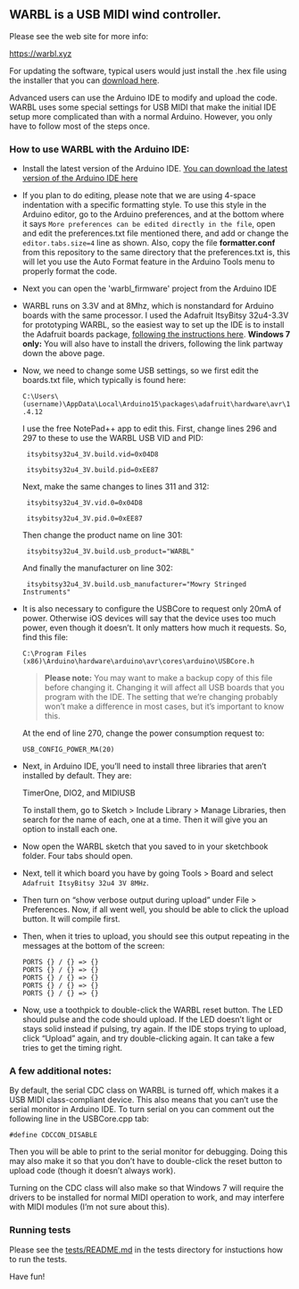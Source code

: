 
## WARBL is a USB MIDI wind controller.

Please see the web site for more info:

https://warbl.xyz

For updating the software, typical users would just install the .hex file using the installer that you can [download here](https://warbl.xyz/documentation.html).

Advanced users can use the Arduino IDE to modify and upload the code. WARBL uses some special settings for USB MIDI that make the initial IDE setup more complicated than with a normal Arduino. However, you only have to follow most of the steps once.

### How to use WARBL with the Arduino IDE:

* Install the latest version of the Arduino IDE. [You can download the latest version of the Arduino IDE here](https://www.arduino.cc/en/Main/Software)


* If you plan to do editing, please note that we are using 4-space indentation with a specific formatting style. To use this style in the Arduino editor, go to the Arduino preferences, and at the bottom where it says `More preferences can be edited directly in the file`, open and edit the preferences.txt file mentioned there, and add or change the `editor.tabs.size=4` line as shown. Also, copy the file **formatter.conf** from this repository to the same directory that the preferences.txt is, this will let you use the Auto Format feature in the Arduino Tools menu to properly format the code.


* Next you can open the 'warbl_firmware' project from the Arduino IDE


* WARBL runs on 3.3V and at 8Mhz, which is nonstandard for Arduino boards with the same processor. I used the Adafruit ItsyBitsy 32u4-3.3V for prototyping WARBL, so the easiest way to set up the IDE is to install the Adafruit boards package, [following the instructions here](https://learn.adafruit.com/introducting-itsy-bitsy-32u4?view=all#arduino-ide-setup). **Windows 7 only:** You will also have to install the drivers, following the link partway down the above page.



* Now, we need to change some USB settings, so we first edit the boards.txt file, which typically is found here:

  `C:\Users\(username)\AppData\Local\Arduino15\packages\adafruit\hardware\avr\1.4.12`

    I use the free NotePad++ app to edit this. First, change lines 296 and 297 to these to use the WARBL USB VID and PID:

       itsybitsy32u4_3V.build.vid=0x04D8

       itsybitsy32u4_3V.build.pid=0xEE87

    Next, make the same changes to lines 311 and 312:

       itsybitsy32u4_3V.vid.0=0x04D8

       itsybitsy32u4_3V.pid.0=0xEE87

    Then change the product name on line 301:

       itsybitsy32u4_3V.build.usb_product="WARBL"

    And finally the manufacturer on line 302:

       itsybitsy32u4_3V.build.usb_manufacturer="Mowry Stringed Instruments"



*	It is also necessary to configure the USBCore to request only 20mA of power. Otherwise iOS devices will say that the device uses too much power, even though it doesn’t. It only matters how much it requests.
    So, find this file:

    `C:\Program Files (x86)\Arduino\hardware\arduino\avr\cores\arduino\USBCore.h`

    > **Please note:** You may want to make a backup copy of this file before changing it. Changing it will affect all USB boards that you program with the IDE. The setting that we’re changing probably won’t make a difference in most cases, but it’s important to know this.

    At the end of line 270, change the power consumption request to:

        USB_CONFIG_POWER_MA(20)



*	Next, in Arduino IDE, you’ll need to install three libraries that aren’t installed by default. They are:

    TimerOne, DIO2, and MIDIUSB

    To install them, go to Sketch > Include Library > Manage Libraries, then search for the name of each, one at a time. Then it will give you an option to install each one.



*	Now open the WARBL sketch that you saved to in your sketchbook folder. Four tabs should open.



*	Next, tell it which board you have by going Tools > Board and select `Adafruit ItsyBitsy 32u4 3V 8MHz`.



*	Then turn on “show verbose output during upload” under File > Preferences. Now, if all went well, you should be able to click the upload button. It will compile first.



*	Then, when it tries to upload, you should see this output repeating in the messages at the bottom of the screen:

    ```
    PORTS {} / {} => {}
    PORTS {} / {} => {}
    PORTS {} / {} => {}
    PORTS {} / {} => {}
    PORTS {} / {} => {}
    ```



*	Now, use a toothpick to double-click the WARBL reset button. The LED should pulse and the code should upload. If the LED doesn’t light or stays solid instead if pulsing, try again. If the IDE stops trying to upload, click “Upload” again, and try double-clicking again. It can take a few tries to get the timing right.



### A few additional notes:
By default, the serial CDC class on WARBL is turned off, which makes it a USB MIDI class-compliant device. This also means that you can’t use the serial monitor in Arduino IDE. To turn serial on you can comment out the following line in the USBCore.cpp tab:

    #define CDCCON_DISABLE

Then you will be able to print to the serial monitor for debugging. Doing this may also make it so that you don’t have to double-click the reset button to upload code (though it doesn’t always work).

Turning on the CDC class will also make so that Windows 7 will require the drivers to be installed for normal MIDI operation to work, and may interfere with MIDI modules (I’m not sure about this).

### Running tests
Please see the [tests/README.md](tests/) in the tests directory for instuctions how to run the tests.

Have fun!
